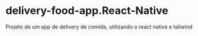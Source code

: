 # delivery-food-app.React-Native
Projeto de um app de delivery de comida, utilizando o react native e tailwind
